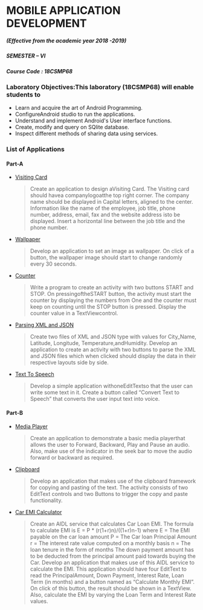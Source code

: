 # MOBILE APPLICATION DEVELOPMENT
##### (Effective from the academic year 2018 -2019)
##### SEMESTER – VI
##### Course Code : 18CSMP68

### Laboratory Objectives:This laboratory (18CSMP68) will enable students to 
- Learn and acquire the art of Android Programming.
- ConfigureAndroid studio to run the applications.
- Understand and implement Android's User interface functions.
- Create, modify and query on SQlite database.
- Inspect different methods of sharing data using services. 

### List of Applications

#### Part-A

- [Visiting Card](https://github.com/iamishandubey/18CSMP68/tree/main/VisitingCard)
  >Create an application to design aVisiting Card. The Visiting card should havea companylogoatthe
  >top right corner. The company name should be displayed in Capital letters, aligned to the center.
  >Information like the name of the employee, job title, phone number, address, email, fax and the
  >website address isto be displayed. Insert a horizontal line between the job title and the phone
  >number. 
  
- [Wallpaper](https://github.com/iamishandubey/18CSMP68/tree/main/Wallpaper)
  >Develop an application to set an image as wallpaper. On click of a button, the wallpaper image
  >should start to change randomly every 30 seconds.
  
- [Counter](https://github.com/iamishandubey/18CSMP68/tree/main/Counter)
  >Write a program to create an activity with two buttons START and STOP. On
  >pressingoftheSTART button, the activity must start the counter by displaying the numbers from
  >One and the counter must keep on counting until the STOP button is pressed. Display the counter
  >value in a TextViewcontrol. 
  
- [Parsing XML and JSON](https://github.com/iamishandubey/18CSMP68/tree/main/ParsingXMLandJSON)
  >Create two files of XML and JSON type with values for City_Name, Latitude, Longitude,
  >Temperature,andHumidity. Develop an application to create an activity with two buttons to parse
  >the XML and JSON files which when clicked should display the data in their respective layouts
  >side by side. 
  
- [Text To Speech](https://github.com/iamishandubey/18CSMP68/tree/main/TextToSpeech)
  >Develop a simple application withoneEditTextso that the user can write some text in it. Create a
  >button called “Convert Text to Speech” that converts the user input text into voice.
  
#### Part-B

- [Media Player](https://github.com/iamishandubey/18CSMP68/tree/main/MediaPlayer)
  >Create an application to demonstrate a basic media playerthat allows the user to Forward,
  >Backward, Play and Pause an audio. Also, make use of the indicator in the seek bar to move the
  >audio forward or backward as required. 
  
- [Clipboard](https://github.com/iamishandubey/18CSMP68/tree/main/Clipboard)
  >Develop an application that makes use of the clipboard framework for copying and pasting of the
  >text. The activity consists of two EditText controls and two Buttons to trigger the copy and paste
  >functionality.
  
- [Car EMI Calculator](https://github.com/iamishandubey/18CSMP68/tree/main/CarEMICalculator)
  >Create an AIDL service that calculates Car Loan EMI. The formula to calculate EMI is
  >E = P * (r(1+r)n)/((1+r)n-1)
  >where
  > E = The EMI payable on the car loan amount
  > P = The Car loan Principal Amount
  > r = The interest rate value computed on a monthly basis
  > n = The loan tenure in the form of months
  >The down payment amount has to be deducted from the principal amount paid towards buying the
  >Car. Develop an application that makes use of this AIDL service to calculate the EMI. This
  >application should have four EditText to read the PrincipalAmount, Down Payment, Interest Rate,
  >Loan Term (in months) and a button named as “Calculate Monthly EMI”. On click of this button,
  >the result should be shown in a TextView. Also, calculate the EMI by varying the Loan Term and
  >Interest Rate values. 

